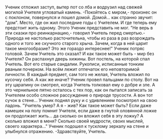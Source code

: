   Ученик отложил заступ, вытер пот со лба и водрузил над свежей могилой Учителя угловатый камень.
-Покойтесь с миром,- произнес он с поклоном, повернулся и пошел домой. Домой... как странно звучит: "дом". Место, где он жил последние годы с Учителем. И где теперь ему предстоит жить одному. Этого Ученик представить не мог.
"Не верь в эти сказки про реинкарнацию,- говорил Учитель перед смертью.- Природа не настолько расточительна, чтобы из раза в раз возрождать одного и того же скучного старого хрыча. Зачем, когда в ней царит такое многообразие? Это же гораздо интереснее!"
Ученик потряс головой. Зачем Учитель это сказал? И как такое может быть - мир без Учителя?
Он распахнул дверь хижины. Вот постель, на которой спал Учитель. Вот его старые сандалии. Рукописи, исписанные тонким рваным почерком. На всём лежит отпечаток его неповторимой личности. В каждый предмет, сам того не желая, Учитель вложил по кусочку себя. А как же иначе?
Ученик провел пальцами по столу. Вот на эту царапину он смотрел, когда Учитель толковал ему о добре и зле. А это чернильное пятно осталось с тех пор, как он пытался записать за Учителем особо сложное рассуждение о природе трусости. А вон тот сучок в стене...
Ученик поднял руку и с удивлением посмотрел на свою ладонь. "Учитель умер? А я - жив? Как такое может быть? Если даже камешек на полу помнит Учителя, если даже в гнутой оловянной ложке он продолжает жить... да сколько он вложил себя в эту ложку? А сколько вложил в меня? Сколько своей мудрости, своих мыслей, своего характера..."
Ученик подошел к тусклому зеркалу на стене и улыбнулся отражению.
-Здравствуйте, Учитель.    